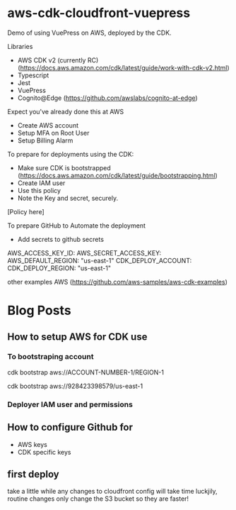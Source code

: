 # aws-cdk-cloudfront-vuepress
Demo of using VuePress on AWS, deployed by the CDK.

Libraries

- AWS CDK v2 (currently RC) (https://docs.aws.amazon.com/cdk/latest/guide/work-with-cdk-v2.html)
- Typescript
- Jest
- VuePress
- Cognito@Edge (https://github.com/awslabs/cognito-at-edge)

Expect you've already done this at AWS

- Create AWS account
- Setup MFA on Root User
- Setup Billing Alarm

To prepare for deployments using the CDK:

- Make sure CDK is bootstrapped (https://docs.aws.amazon.com/cdk/latest/guide/bootstrapping.html)
- Create IAM user
- Use this policy
- Note the Key and secret, securely.

[Policy here]

To prepare GitHub to Automate the deployment

- Add secrets to github secrets

AWS_ACCESS_KEY_ID: 
AWS_SECRET_ACCESS_KEY: 
AWS_DEFAULT_REGION: "us-east-1"
CDK_DEPLOY_ACCOUNT:
CDK_DEPLOY_REGION:  "us-east-1"


other examples
AWS (https://github.com/aws-samples/aws-cdk-examples)

# Blog Posts


## How to setup AWS for CDK use

### To bootstraping account

cdk bootstrap aws://ACCOUNT-NUMBER-1/REGION-1 

cdk bootstrap aws://928423398579/us-east-1

### Deployer IAM user and permissions 


## How to configure Github for 

- AWS keys
- CDK specific keys

## first deploy

take a little while
any changes to cloudfront config will take time
luckjily, routine changes only change the S3 bucket so they are faster!
